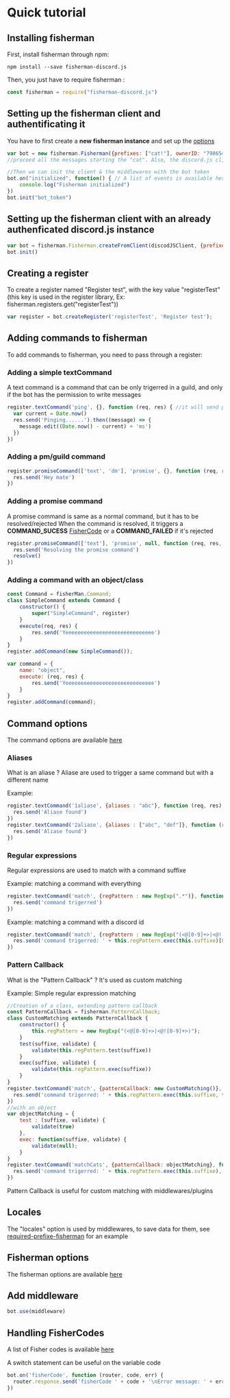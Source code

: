 # Quick tutorial

## Installing fisherman

First, install fisherman through npm:

```terminal
npm install --save fisherman-discord.js
```

Then, you just have to require fisherman :

```javascript
const fisherman = require("fisherman-discord.js")
```

## Setting up the fisherman client and authentificating it

You have to first create a **new fisherman instance** and set up the [options](options)

```javascript
var bot = new fisherman.Fisherman({prefixes: ["cat!"], ownerID: "7986546546547987", clientOptions: {messageCacheMaxSize: 2}}) //options are passed here, here the bot will
//proceed all the messages starting the "cat". Also, the discord.js client will not cache more than 2 messages.

//Then we can init the client & the middlewares with the bot token
bot.on("initialized", function() { // A list of events is available here https://maxerbox.github.io/fisherman-discord.js/?api=fisherman#Fisherman
    console.log("Fisherman initialized")
})
bot.init("bot_token")
```

## Setting up the fisherman client with an already authenficated discord.js instance

```javascript
var bot = fisherman.Fisherman.createFromClient(discodJSClient, {prefixes: ["cat!"], ownerID: "7986546546547987"})
bot.init()
```

## Creating a register

To create a register named "Register test", with the key value "registerTest" (this key is used in the register library, Ex: fisherman.registers.get("registerTest"))

```javascript
var register = bot.createRegister('registerTest', 'Register test');
```

## Adding commands to fisherman

To add commands to fisherman, you need to pass through a register:

### Adding a simple textCommand

A text command is a command that can be only trigerred in a guild, and only if the bot has the permission to write messages

```javascript
register.textCommand('ping', {}, function (req, res) { //it will send ping, and then edit the message
  var current = Date.now()
  res.send('Pinging......').then((message) => {
    message.edit((Date.now() - current) + 'ms')
  })
})
```

### Adding a pm/guild command

```javascript
register.promiseCommand(['text', 'dm'], 'promise', {}, function (req, res) { //this comand can be trigerred in a guild or in pm to the bot
  res.send('Hey mate')
})
```

### Adding a promise command

A promise command is same as a normal command, but it has to be resolved/rejected
When the command is resolved, it triggers a **COMMAND\_SUCESS** [FisherCode](https://maxerbox.github.io/fisherman-discord.js/?api=fisherman#FisherCode) or a **COMMAND_FAILED** if it's rejected

```javascript
register.promiseCommand(['text'], 'promise', null, function (req, res, resolve, reject) { //this command can be trigerred in a guild, 
  res.send('Resolving the promise command')
  resolve()
})
```

### Adding a command with an object/class

```javascript
const Command = fisherMan.Command;
class SimpleCommand extends Command {
    constructor() {
        super("SimpleCommand", register)
    }
    execute(req, res) {
        res.send('Yeeeeeeeeeeeeeeeeeeeeeeeeeeeee')
    }
}
register.addCommand(new SimpleCommand());

var command = {
    name: "object",
    execute: (req, res) {
        res.send('Yeeeeeeeeeeeeeeeeeeeeeeeeeeeee')
    }
}
register.addCommand(command);
```

## Command options

The command options are available [here]()

### Aliases

What is an aliase ? Aliase are used to trigger a same command but with a different name

Example:

```javascript
register.textCommand('1aliase', {aliases : "abc"}, function (req, res) {
  res.send('Aliase found')
})
register.textCommand('2aliase', {aliases : ["abc", "def"]}, function (req, res) {
  res.send('Aliase found')
})
```

### Regular expressions

Regular expressions are used to match with a command suffixe

Example: matching a command with everything

```javascript
register.textCommand('match', {regPattern : new RegExp(".*")}, function (req, res) {
  res.send('command trigerred')
})
```

Example: matching a command with a discord id

```javascript
register.textCommand('match', {regPattern : new RegExp("(<@[0-9]+>|<@![0-9]+>)")}, function (req, res) {
  res.send('command trigerred: ' + this.regPattern.exec(this.suffixe)[0])
})
```

### Pattern Callback

What is the "Pattern Callback" ? It's used as custom matching

Example: Simple regular expression matching

```javascript
//Creation of a class, extending pattern callback
const PatternCallback = fisherman.PatternCallback;
class CustomMatching extends PatternCallback {
    constructor() {
        this.regPattern = new RegExp("(<@[0-9]+>|<@![0-9]+>)");
    }
    test(suffixe, validate) {
        validate(this.regPattern.test(suffixe))
    }
    exec(suffixe, validate) {
        validate(this.regPattern.exec(suffixe))
    }
}
register.textCommand('match', {patternCallback: new CustomMatching()}, function (req, res) {
  res.send('command trigerred: ' + this.regPattern.exec(this.suffixe, function(result) {})
})
//with an object
var objectMatching = {
    test : (suffixe, validate) {
        validate(true)
    },
    exec: function(suffixe, validate) {
        validate(null);
    }
}
register.textCommand('matchCats', {patternCallback: objectMatching}, function (req, res) {
  res.send('command trigerred: ' + this.regPattern.exec(this.suffixe), function(){})
})
```

Pattern Callback is useful for custom matching with middlewares/plugins

## Locales

The "locales" option is used by middlewares, to save data for them, see [required-prefixe-fisherman](https://github.com/maxerbox/required-prefixe-fisherman) for an example

## Fisherman options

The fisherman options are available [here]()

## Add middleware

```javascript
bot.use(middleware)
```

## Handling FisherCodes

A list of Fisher codes is available [here](https://maxerbox.github.io/fisherman-discord.js/?api=fisherman#FisherCode)

A switch statement can be useful on the variable code

```javascript
bot.on('fisherCode', function (router, code, err) { 
  router.response.send('fisherCode ' + code + '\nError message: ' + err.message)
})
```